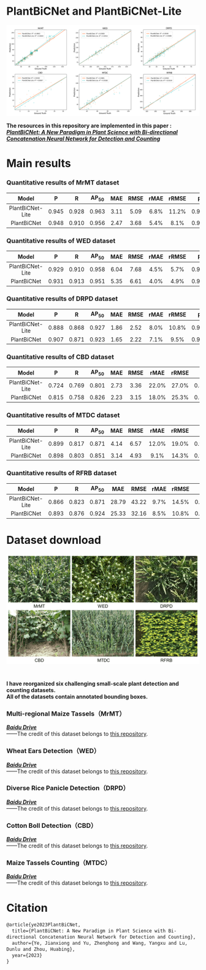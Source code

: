 # PlantBiCNet and PlantBiCNet-Lite
<div align=center>
<img src="https://github.com/Ye-Sk/PlantBiCNet/blob/master/linear.png"/>  
</div>   

**The resources in this repository are implemented in this paper :**  
[___PlantBiCNet: A New Paradigm in Plant Science with Bi-directional Concatenation Neural Network for Detection and Counting___](https://v.qq.com/x/cover/mpqzavrt4qvdstw/d00148c52qt.html?ptag=360kan.cartoon.free)

# Main results
### Quantitative results of MrMT dataset
|Model|P|R|AP<sub>50</sub>|MAE|RMSE|rMAE|rRMSE|R<sup>2</sup>|
| :----: | :----: | :----: | :----: | :----: | :----: | :----: | :----: | :----: |
|PlantBiCNet-Lite|0.945|0.928|0.963|3.11|5.09|6.8%|11.2%|0.9830|
|PlantBiCNet|0.948|0.910|0.956|2.47|3.68|5.4%|8.1%|0.9863|  
### Quantitative results of WED dataset
|Model|P|R|AP<sub>50</sub>|MAE|RMSE|rMAE|rRMSE|R<sup>2</sup>|
| :----: | :----: | :----: | :----: | :----: | :----: | :----: | :----: | :----: |
|PlantBiCNet-Lite|0.929|0.910|0.958|6.04|7.68|4.5%|5.7%|0.9452|
|PlantBiCNet|0.931|0.913|0.951|5.35|6.61|4.0%|4.9%|0.9589|  
### Quantitative results of DRPD dataset
|Model|P|R|AP<sub>50</sub>|MAE|RMSE|rMAE|rRMSE|R<sup>2</sup>|
| :----: | :----: | :----: | :----: | :----: | :----: | :----: | :----: | :----: |
|PlantBiCNet-Lite|0.888|0.868|0.927|1.86|2.52|8.0%|10.8%|0.9089|
|PlantBiCNet|0.907|0.871|0.923|1.65|2.22|7.1%|9.5%|0.9269|  
### Quantitative results of CBD dataset
|Model|P|R|AP<sub>50</sub>|MAE|RMSE|rMAE|rRMSE|R<sup>2</sup>|
| :----: | :----: | :----: | :----: | :----: | :----: | :----: | :----: | :----: |
|PlantBiCNet-Lite|0.724|0.769|0.801|2.73|3.36|22.0%|27.0%|0.8007|
|PlantBiCNet|0.815|0.758|0.826|2.23|3.15|18.0%|25.3%|0.8102|  
### Quantitative results of MTDC dataset
|Model|P|R|AP<sub>50</sub>|MAE|RMSE|rMAE|rRMSE|R<sup>2</sup>|
| :----: | :----: | :----: | :----: | :----: | :----: | :----: | :----: | :----: |
|PlantBiCNet-Lite|0.899|0.817|0.871|4.14|6.57|12.0%|19.0%|0.9383|
|PlantBiCNet|0.898|0.803|0.851|3.14|4.93|9.1%|14.3%|0.9681|  
### Quantitative results of RFRB dataset
|Model|P|R|AP<sub>50</sub>|MAE|RMSE|rMAE|rRMSE|R<sup>2</sup>|
| :----: | :----: | :----: | :----: | :----: | :----: | :----: | :----: | :----: |
|PlantBiCNet-Lite|0.866|0.823|0.871|28.79|43.22|9.7%|14.5%|0.9319|
|PlantBiCNet|0.893|0.876|0.924|25.33|32.16|8.5%|10.8%|0.9593|  
# Dataset download
<div align=center>
<img src="https://github.com/Ye-Sk/PlantBiCNet/blob/master/dataset.png"/>   
</div>  

# 
**I have reorganized six challenging small-scale plant detection and counting datasets.   
All of the datasets contain annotated bounding boxes.**
### Multi-regional Maize Tassels（MrMT）
[___Baidu Drive___](https://github.com/Ye-Sk/MrMT)  
——The credit of this dataset belongs to [this repository](https://github.com/Ye-Sk/MrMT).

### Wheat Ears Detection（WED）
[___Baidu Drive___](https://github.com/Ye-Sk/MrMT)  
——The credit of this dataset belongs to [this repository](https://github.com/Ye-Sk/MrMT).

### Diverse Rice Panicle Detection（DRPD）
[___Baidu Drive___](https://github.com/Ye-Sk/MrMT)  
——The credit of this dataset belongs to [this repository](https://github.com/Ye-Sk/MrMT).

### Cotton Boll Detection（CBD）
[___Baidu Drive___](https://github.com/Ye-Sk/MrMT)  
——The credit of this dataset belongs to [this repository](https://github.com/Ye-Sk/MrMT).

### Maize Tassels Counting（MTDC）
[___Baidu Drive___](https://github.com/Ye-Sk/MrMT)  
——The credit of this dataset belongs to [this repository](https://github.com/Ye-Sk/MrMT).

# Citation
~~~
@article{ye2023PlantBiCNet,  
  title={PlantBiCNet: A New Paradigm in Plant Science with Bi-directional Concatenation Neural Network for Detection and Counting},  
  author={Ye, Jianxiong and Yu, Zhenghong and Wang, Yangxu and Lu, Dunlu and Zhou, Huabing}, 
  year={2023}
}
~~~
